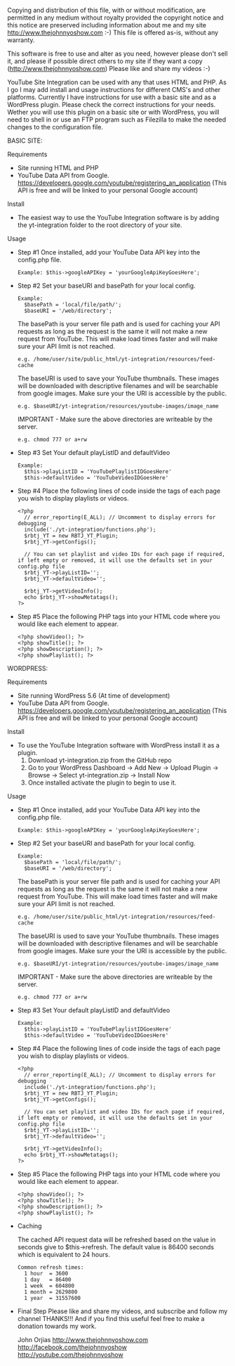 Copying and distribution of this file, with or without modification,
are permitted in any medium without royalty provided the copyright
notice and this notice are preserved including information about me
and my site http://www.thejohnnyoshow.com :-)
This file is offered as-is, without any warranty.

This software is free to use and alter as you need, however please don't
sell it, and please if possible direct others to my site if they want a
copy (http://www.thejohnnyoshow.com) Please like and share my videos :-)

YouTube Site Integration can be used with any that uses HTML and PHP. As I go I may add install and usage instructions for different CMS's and other platforms. Currently I have instructions for use with a basic site and as a WordPress plugin. Please check the correct instructions for your needs. Wether you will use this plugin on a basic site or with WordPress, you will need to shell in or use an FTP program such as Filezilla to make the needed changes to the configuration file.

BASIC SITE:

Requirements
  - Site running HTML and PHP
  - YouTube Data API from Google. https://developers.google.com/youtube/registering_an_application (This API is free and will be linked to your personal Google account)

Install
  - The easiest way to use the YouTube Integration software is by adding the yt-integration folder to the root directory of your site.

Usage

- Step #1
  Once installed, add your YouTube Data API key into the config.php file.

      Example: $this->googleAPIKey = 'yourGoogleApiKeyGoesHere';


- Step #2
  Set your baseURI and basePath for your local config.

      Example:
        $basePath = 'local/file/path/';
        $baseURI = '/web/directory';

    The basePath is your server file path and is used for caching your API requests as long as the request is the same it will not make a new request from YouTube. This will make load times faster and will make sure your API limit is not reached.

      e.g. /home/user/site/public_html/yt-integration/resources/feed-cache

    The baseURI is used to save your YouTube thumbnails. These images will be downloaded with descriptive filenames and will be searchable from google images. Make sure your the URI is accessible by the public.

      e.g. $baseURI/yt-integration/resources/youtube-images/image_name

    IMPORTANT - Make sure the above directories are writeable by the server.

      e.g. chmod 777 or a+rw


- Step #3
  Set Your default playListID and defaultVideo

      Example:
        $this->playListID = 'YouTubePlaylistIDGoesHere'
        $this->defaultVideo = 'YouTubeVideoIDGoesHere'


- Step #4
  Place the following lines of code inside the <head></head> tags of each page you wish to display playlists or videos.

      <?php
        // error_reporting(E_ALL); // Uncomment to display errors for debugging
        include('./yt-integration/functions.php');
        $rbtj_YT = new RBTJ_YT_Plugin;
        $rbtj_YT->getConfigs();

        // You can set playlist and video IDs for each page if required, if left empty or removed, it will use the defaults set in your config.php file
        $rbtj_YT->playListID='';
        $rbtj_YT->defaultVideo='';

        $rbtj_YT->getVideoInfo();
        echo $rbtj_YT->showMetatags();
      ?>


- Step #5
  Place the following PHP tags into your HTML code where you would like each element to appear.

      <?php showVideo(); ?>
      <?php showTitle(); ?>
      <?php showDescription(); ?>
      <?php showPlaylist(); ?>

WORDPRESS:

Requirements
  - Site running WordPress 5.6 (At time of development)
  - YouTube Data API from Google. https://developers.google.com/youtube/registering_an_application (This API is free and will be linked to your personal Google account)

Install
  - To use the YouTube Integration software with WordPress install it as a plugin.
    1. Download yt-integration.zip from the GitHub repo
    2. Go to your WordPress Dashboard -> Add New -> Upload Plugin -> Browse -> Select yt-integration.zip -> Install Now
    3. Once installed activate the plugin to begin to use it.

Usage

- Step #1
  Once installed, add your YouTube Data API key into the config.php file.

      Example: $this->googleAPIKey = 'yourGoogleApiKeyGoesHere';


- Step #2
  Set your baseURI and basePath for your local config.

      Example:
        $basePath = 'local/file/path/';
        $baseURI = '/web/directory';

    The basePath is your server file path and is used for caching your API requests as long as the request is the same it will not make a new request from YouTube. This will make load times faster and will make sure your API limit is not reached.

      e.g. /home/user/site/public_html/yt-integration/resources/feed-cache

    The baseURI is used to save your YouTube thumbnails. These images will be downloaded with descriptive filenames and will be searchable from google images. Make sure your the URI is accessible by the public.

      e.g. $baseURI/yt-integration/resources/youtube-images/image_name

    IMPORTANT - Make sure the above directories are writeable by the server.

      e.g. chmod 777 or a+rw


- Step #3
  Set Your default playListID and defaultVideo

      Example:
        $this->playListID = 'YouTubePlaylistIDGoesHere'
        $this->defaultVideo = 'YouTubeVideoIDGoesHere'


- Step #4
  Place the following lines of code inside the <head></head> tags of each page you wish to display playlists or videos.

      <?php
        // error_reporting(E_ALL); // Uncomment to display errors for debugging
        include('./yt-integration/functions.php');
        $rbtj_YT = new RBTJ_YT_Plugin;
        $rbtj_YT->getConfigs();

        // You can set playlist and video IDs for each page if required, if left empty or removed, it will use the defaults set in your config.php file
        $rbtj_YT->playListID='';
        $rbtj_YT->defaultVideo='';

        $rbtj_YT->getVideoInfo();
        echo $rbtj_YT->showMetatags();
      ?>


- Step #5
  Place the following PHP tags into your HTML code where you would like each element to appear.

      <?php showVideo(); ?>
      <?php showTitle(); ?>
      <?php showDescription(); ?>
      <?php showPlaylist(); ?>


- Caching

  The cached API request data will be refreshed based on the value in seconds give to $this->refresh. The default value is 86400 seconds which is equivalent to 24 hours.

      Common refresh times:
        1 hour  = 3600
        1 day   = 86400
        1 week  = 604800
        1 month = 2629800
        1 year  = 31557600


  <?php showVideo(); ?>
  <?php showTitle(); ?>
  <?php showDescription(); ?>
  <?php showPlaylist(); ?>

- Final Step
  Please like and share my videos, and subscribe and follow my channel
  THANKS!!! And if you find this useful feel free to make a donation towards my work.

  John Orjias
  http://www.thejohnnyoshow.com
  http://facebook.com/thejohnnyoshow
  http://youtube.com/thejohnnyoshow
